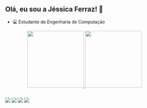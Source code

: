 ## Olá, eu sou a Jéssica Ferraz! 👋

- :computer: Estudante de Engenharia de Computação

<div align="center">
  <a href="https://github.com/JessicaFerraz13">
  <img height="180em" src="https://github-readme-stats.vercel.app/api?username=JessicaFerraz13&show_icons=true&theme=dark&include_all_commits=true&count_private=true"/>
  <img height="180em" src="https://github-readme-stats.vercel.app/api/top-langs/?username=rafaballerini&layout=compact&langs_count=7&theme=dark"/>
</div>

##

<div>
  <a href="https://www.instagram.com/jessicafer.raz/" target="_blank"><img src="https://img.shields.io/badge/-Instagram-%23E4405F?style=for-the-badge&logo=instagram&logoColor=white" target="_blank"></a>
  <a href = "mailto:jessicaferrazrosario@gmail.com"><img src="https://img.shields.io/badge/Gmail-D14836?style=for-the-badge&logo=gmail&logoColor=white" target="_blank"></a>
  <a href="https://www.linkedin.com/in/jessicaferraz13/" target="_blank"><img src="https://img.shields.io/badge/-LinkedIn-%230077B5?style=for-the-badge&logo=linkedin&logoColor=white" target="_blank"></a>
  <a href="https://jessicaferraz13.github.io/Curriculo/" target="_blank"><img src="https://img.shields.io/badge/-Currículo-black?style=for-the-badge&Color=white" target="_blank"></a>
 
</div>
